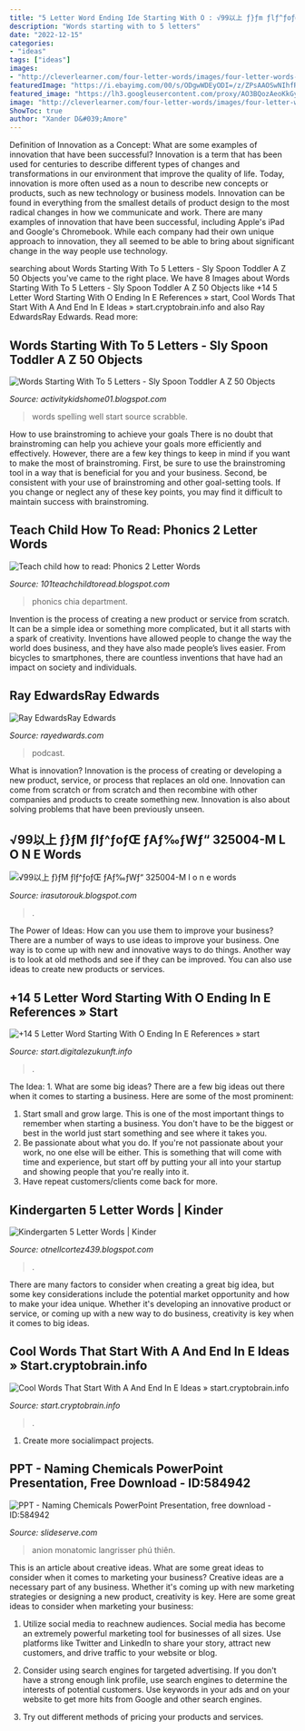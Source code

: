```yaml
---
title: "5 Letter Word Ending Ide Starting With O : √99以上 ƒ}ƒm ƒlƒ^ƒoƒœ ƒaƒ‰ƒwƒ“ 325004-m L O N E Words"
description: "Words starting with to 5 letters"
date: "2022-12-15"
categories:
- "ideas"
tags: ["ideas"]
images:
- "http://cleverlearner.com/four-letter-words/images/four-letter-words-picture-matching-worksheet-05.jpg"
featuredImage: "https://i.ebayimg.com/00/s/ODgwWDEyODI=/z/ZPsAAOSwNIhfRJNn/$_57.JPG?set_id=8800005007"
featured_image: "https://lh3.googleusercontent.com/proxy/AO3BQozAeoKkGy8olgub5km6-seUskBL2zIpV28bGKwkAShiBXesiQ6ASK9lhZY8zVqGRG6pbzs5PnisBFXChQUkwtAbIOIbV_uWUUuoHKVNTC25B0ucZFc6vquMmNgMUOUQqavg3u9eZHgvBE7rhRyAohzXMlihpMq0=w1200-h630-p-k-no-nu"
image: "http://cleverlearner.com/four-letter-words/images/four-letter-words-picture-matching-worksheet-05.jpg"
ShowToc: true
author: "Xander D&#039;Amore"
---
```



Definition of Innovation as a Concept: What are some examples of innovation that have been successful?
Innovation is a term that has been used for centuries to describe different types of changes and transformations in our environment that improve the quality of life. Today, innovation is more often used as a noun to describe new concepts or products, such as new technology or business models. Innovation can be found in everything from the smallest details of product design to the most radical changes in how we communicate and work.
There are many examples of innovation that have been successful, including Apple's iPad and Google's Chromebook. While each company had their own unique approach to innovation, they all seemed to be able to bring about significant change in the way people use technology.

	

		
searching about Words Starting With To 5 Letters - Sly Spoon Toddler A Z 50 Objects you've came to the right place. We have 8 Images about Words Starting With To 5 Letters - Sly Spoon Toddler A Z 50 Objects like +14 5 Letter Word Starting With O Ending In E References » start, Cool Words That Start With A And End In E Ideas » start.cryptobrain.info and also Ray EdwardsRay Edwards. Read more:
		
    
## Words Starting With To 5 Letters - Sly Spoon Toddler A Z 50 Objects

<img loading=lazy src="https://www.spelling-words-well.com/images/preschool-phonics-ispy-hideandseek.jpg" onerror="this.onerror=null;this.src='https://tse1.mm.bing.net/th?id=OIP.SDNMuxpHiYsfCrDQ4G7LngAAAA&amp;pid=15.1';" alt="Words Starting With To 5 Letters - Sly Spoon Toddler A Z 50 Objects">

_Source: activitykidshome01.blogspot.com_

>words spelling well start source scrabble. 

	

How to use brainstroming to achieve your goals
There is no doubt that brainstroming can help you achieve your goals more efficiently and effectively. However, there are a few key things to keep in mind if you want to make the most of brainstroming. First, be sure to use the brainstroming tool in a way that is beneficial for you and your business. Second, be consistent with your use of brainstroming and other goal-setting tools. If you change or neglect any of these key points, you may find it difficult to maintain success with brainstroming.

    
## Teach Child How To Read: Phonics 2 Letter Words

<img loading=lazy src="https://lh3.googleusercontent.com/proxy/AO3BQozAeoKkGy8olgub5km6-seUskBL2zIpV28bGKwkAShiBXesiQ6ASK9lhZY8zVqGRG6pbzs5PnisBFXChQUkwtAbIOIbV_uWUUuoHKVNTC25B0ucZFc6vquMmNgMUOUQqavg3u9eZHgvBE7rhRyAohzXMlihpMq0=w1200-h630-p-k-no-nu" onerror="this.onerror=null;this.src='https://tse3.mm.bing.net/th?id=OIP.ku2HBzboD6w3itCEC3Ec9AAAAA&amp;pid=15.1';" alt="Teach child how to read: Phonics 2 Letter Words">

_Source: 101teachchildtoread.blogspot.com_

>phonics chia department. 

	

Invention is the process of creating a new product or service from scratch. It can be a simple idea or something more complicated, but it all starts with a spark of creativity. Inventions have allowed people to change the way the world does business, and they have also made people’s lives easier. From bicycles to smartphones, there are countless inventions that have had an impact on society and individuals.

    
## Ray EdwardsRay Edwards

<img loading=lazy src="http://rayedwards.com/wp-content/uploads/2015/10/Cliff-Ravenscraft-The-Podcast-Answer-Man-Should-You-Start-a-Podcast-.jpg" onerror="this.onerror=null;this.src='https://tse2.mm.bing.net/th?id=OIP.wKyozAR4-slrYe1DQz50HAHaGN&amp;pid=15.1';" alt="Ray EdwardsRay Edwards">

_Source: rayedwards.com_

>podcast. 

	

What is innovation?
Innovation is the process of creating or developing a new product, service, or process that replaces an old one. Innovation can come from scratch or from scratch and then recombine with other companies and products to create something new. Innovation is also about solving problems that have been previously unseen.

    
## √99以上 ƒ}ƒM ƒlƒ^ƒoƒŒ ƒAƒ‰ƒWƒ“ 325004-M L O N E Words

<img loading=lazy src="https://i.ebayimg.com/00/s/ODgwWDEyODI=/z/ZPsAAOSwNIhfRJNn/$_57.JPG?set_id=8800005007" onerror="this.onerror=null;this.src='https://tse2.mm.bing.net/th?id=OIP.Wwx25NB8ip0lEA2Lixb6VQHaFF&amp;pid=15.1';" alt="√99以上 ƒ}ƒM ƒlƒ^ƒoƒŒ ƒAƒ‰ƒWƒ“ 325004-M l o n e words">

_Source: irasutorouk.blogspot.com_

>. 

	

The Power of Ideas: How can you use them to improve your business?
There are a number of ways to use ideas to improve your business. One way is to come up with new and innovative ways to do things. Another way is to look at old methods and see if they can be improved. You can also use ideas to create new products or services.

    
## +14 5 Letter Word Starting With O Ending In E References » Start

<img loading=lazy src="https://i3.wp.com/twinfinite.net/wp-content/uploads/2022/08/5-Letter-Words-Starting-With-R-Ending-With-E-Wordle-Game-Help.jpg" onerror="this.onerror=null;this.src='https://tse1.mm.bing.net/th?id=OIP.ros17zYWxpMDyyYMoXRJrQHaEK&amp;pid=15.1';" alt="+14 5 Letter Word Starting With O Ending In E References » start">

_Source: start.digitalezukunft.info_

>. 

	

The Idea: 1. What are some big ideas?
There are a few big ideas out there when it comes to starting a business. Here are some of the most prominent:
1. Start small and grow large. This is one of the most important things to remember when starting a business. You don't have to be the biggest or best in the world just start something and see where it takes you.
2. Be passionate about what you do. If you're not passionate about your work, no one else will be either. This is something that will come with time and experience, but start off by putting your all into your startup and showing people that you're really into it.
3. Have repeat customers/clients come back for more.

    
## Kindergarten 5 Letter Words | Kinder

<img loading=lazy src="http://cleverlearner.com/four-letter-words/images/four-letter-words-picture-matching-worksheet-05.jpg" onerror="this.onerror=null;this.src='https://tse3.mm.bing.net/th?id=OIP.iMgRxY8AQRcWl0LbO6CyIAAAAA&amp;pid=15.1';" alt="Kindergarten 5 Letter Words | Kinder">

_Source: otnellcortez439.blogspot.com_

>. 

	

There are many factors to consider when creating a great big idea, but some key considerations include the potential market opportunity and how to make your idea unique. Whether it's developing an innovative product or service, or coming up with a new way to do business, creativity is key when it comes to big ideas.

    
## Cool Words That Start With A And End In E Ideas » Start.cryptobrain.info

<img loading=lazy src="https://i2.wp.com/cdn.gamerjournalist.com/primary/2022/03/5-Letter-Words-Start-L-End-E.png" onerror="this.onerror=null;this.src='https://tse1.mm.bing.net/th?id=OIP.oYNawudaJQX3-P3YqqRs9wHaEK&amp;pid=15.1';" alt="Cool Words That Start With A And End In E Ideas » start.cryptobrain.info">

_Source: start.cryptobrain.info_

>. 

	

1. Create more socialimpact projects.

    
## PPT - Naming Chemicals PowerPoint Presentation, Free Download - ID:584942

<img loading=lazy src="https://image.slideserve.com/584942/anion-suffixes-l.jpg" onerror="this.onerror=null;this.src='https://tse2.mm.bing.net/th?id=OIP.NzlNQ7DrnqaHBaVe02r5zQHaFj&amp;pid=15.1';" alt="PPT - Naming Chemicals PowerPoint Presentation, free download - ID:584942">

_Source: slideserve.com_

>anion monatomic langrisser phú thiên. 

	

This is an article about creative ideas. What are some great ideas to consider when it comes to marketing your business?
Creative ideas are a necessary part of any business. Whether it's coming up with new marketing strategies or designing a new product, creativity is key. Here are some great ideas to consider when marketing your business: 
1. Utilize social media to reachnew audiences. Social media has become an extremely powerful marketing tool for businesses of all sizes. Use platforms like Twitter and LinkedIn to share your story, attract new customers, and drive traffic to your website or blog. 

2. Consider using search engines for targeted advertising. If you don't have a strong enough link profile, use search engines to determine the interests of potential customers. Use keywords in your ads and on your website to get more hits from Google and other search engines. 

3. Try out different methods of pricing your products and services.

